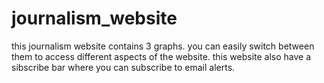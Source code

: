 # journalism_website
this journalism website contains 3 graphs. you can easily switch between them to access different aspects of the website.
this website also have a sibscribe bar where you can subscribe to email alerts.
